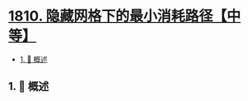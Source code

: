 # [1810. 隐藏网格下的最小消耗路径【中等】](https://github.com/tnotesjs/TNotes.leetcode/tree/main/notes/1810.%20%E9%9A%90%E8%97%8F%E7%BD%91%E6%A0%BC%E4%B8%8B%E7%9A%84%E6%9C%80%E5%B0%8F%E6%B6%88%E8%80%97%E8%B7%AF%E5%BE%84%E3%80%90%E4%B8%AD%E7%AD%89%E3%80%91)

<!-- region:toc -->

- [1. 📝 概述](#1--概述)

<!-- endregion:toc -->

## 1. 📝 概述
